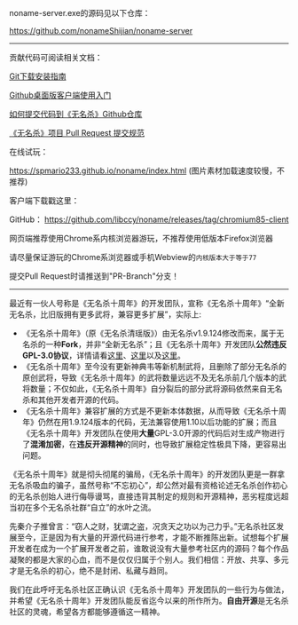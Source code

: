 noname-server.exe的源码见以下仓库：

https://github.com/nonameShijian/noname-server

---

贡献代码可阅读相关文档：

[Git下载安装指南](https://github.com/libccy/noname/wiki/Git%E4%B8%8B%E8%BD%BD%E5%AE%89%E8%A3%85%E6%8C%87%E5%8D%97)

[Github桌面版客户端使用入门](https://docs.github.com/zh/desktop/overview/getting-started-with-github-desktop)

[如何提交代码到《无名杀》Github仓库](https://github.com/libccy/noname/wiki/%E5%A6%82%E4%BD%95%E6%8F%90%E4%BA%A4%E4%BB%A3%E7%A0%81%E5%88%B0%E3%80%8A%E6%97%A0%E5%90%8D%E6%9D%80%E3%80%8BGithub%E4%BB%93%E5%BA%93)

[《无名杀》项目 Pull Request 提交规范](https://github.com/libccy/noname/wiki/%E3%80%8A%E6%97%A0%E5%90%8D%E6%9D%80%E3%80%8B%E9%A1%B9%E7%9B%AE-Pull-Request-%E6%8F%90%E4%BA%A4%E8%A7%84%E8%8C%83)


在线试玩：

https://spmario233.github.io/noname/index.html (图片素材加载速度较慢，不推荐)

客户端下载戳这里：

GitHub： https://github.com/libccy/noname/releases/tag/chromium85-client

网页端推荐使用Chrome系内核浏览器游玩，不推荐使用低版本Firefox浏览器

请尽量保证游玩的Chrome系浏览器或手机Webview的`内核版本大于等于77`

提交Pull Request时请推送到"PR-Branch"分支！

---

最近有一伙人号称是《无名杀十周年》的开发团队，宣称《无名杀十周年》“全新无名杀，比旧版拥有更多武将，兼容更多扩展”，实际上: 

- 《无名杀十周年》（原《无名杀清瑶版》）由无名杀v1.9.124修改而来，属于无名杀的一种**Fork**，并非“全新无名杀”；且《无名杀十周年》开发团队**公然违反GPL-3.0协议**，详情请看[这里](https://github.com/github/dmca/blob/master/2023/09/2023-09-20-noname.md)、[这里](https://tieba.baidu.com/p/8623890806)以及[这里](https://tieba.baidu.com/p/8624582238)。
- 《无名杀十周年》至今没有更新神典韦等新机制武将，且删除了部分无名杀的原创武将，导致《无名杀十周年》的武将数量远远不及无名杀前几个版本的武将数量；不仅如此，《无名杀十周年》自分裂后的部分武将源码依然来自无名杀和其他开发者开源的代码。
- 《无名杀十周年》兼容扩展的方式是不更新本体数据，从而导致《无名杀十周年》仍然在用1.9.124版本的代码，无法兼容使用1.10以后功能的扩展；而且《无名杀十周年》开发团队在使用**大量**GPL-3.0开源的代码后对生成产物进行了**混淆加密**，在**违反开源精神**的同时，也导致扩展稳定性极具下降，更容易出问题。

《无名杀十周年》就是彻头彻尾的骗局，《无名杀十周年》的开发团队更是一群拿无名杀吸血的骗子，虽然号称“不忘初心”，却公然对最有资格论述无名杀创作初心的无名杀创始人进行侮辱谩骂，直接违背其制定的规则和开源精神，恶劣程度远超当初在多个无名杀社群“自立”的水叶之流。

先秦介子推曾言：“窃人之财，犹谓之盗，况贪天之功以为己力乎。”无名杀社区发展至今，正是因为有大量的开源代码进行参考，才能不断推陈出新。试想每个扩展开发者在成为一个扩展开发者之前，谁敢说没有大量参考社区内的源码？每个作品凝聚的都是大家的心血，而不是仅仅归属于个别人。我们相信：开放、共享、多元才是无名杀的初心，绝不是封闭、私藏与趋同。

我们在此呼吁无名杀社区正确认识《无名杀十周年》开发团队的一些行为与做法，并希望《无名杀十周年》开发团队能反省迄今以来的所作所为。**自由开源**是无名杀社区的灵魂，希望各方都能够遵循这一精神。
